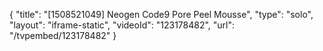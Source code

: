 {
    "title": "[1508521049] Neogen Code9 Pore Peel Mousse",
    "type": "solo",
    "layout": "iframe-static",
    "videoId": "123178482",
    "url": "\/tvpembed\/123178482"
}